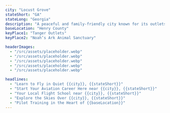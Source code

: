 ```yaml
---
city: "Locust Grove"
stateShort: "GA"
stateLong: "Georgia"
description: "A peaceful and family-friendly city known for its outlets and small-town charm."
baseLocation: "Henry County"
keyPlace1: "Tanger Outlets"
keyPlace2: "Noah’s Ark Animal Sanctuary"

headerImages:
  - "/src/assets/placeholder.webp"
  - "/src/assets/placeholder.webp"
  - "/src/assets/placeholder.webp"
  - "/src/assets/placeholder.webp"
  - "/src/assets/placeholder.webp"

headlines:
  - "Learn to Fly in Quiet {{city}}, {{stateShort}}"
  - "Start Your Aviation Career Here near {{city}}, {{stateShort}}"
  - "Your Local Flight School near {{city}}, {{stateShort}}"
  - "Explore the Skies Over {{city}}, {{stateShort}}"
  - "Pilot Training in the Heart of {{baseLocation}}"
---
```

